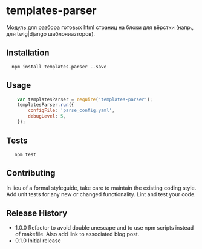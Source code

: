 templates-parser
================

Модуль для разбора готовых html страниц на блоки для вёрстки (напр., для twig|django шаблониазторов).

## Installation

```shell
  npm install templates-parser --save
```

## Usage

```js
    var templatesParser = require('templates-parser');
    templatesParser.run({
        configFile: 'parse_config.yaml',
        debugLevel: 5,
    });
```

## Tests

```shell
   npm test
```

## Contributing

In lieu of a formal styleguide, take care to maintain the existing coding style.
Add unit tests for any new or changed functionality. Lint and test your code.

## Release History

* 1.0.0 Refactor to avoid double unescape and to use npm scripts instead
  of makefile.  Also add link to associated blog post.
* 0.1.0 Initial release
